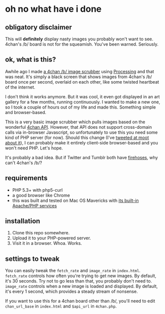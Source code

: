 # oh no what have i done

## obligatory disclaimer

This will **definitely** display nasty images you probably won't want to see. 4chan's /b/ board is not for the squeamish. You've been warned. Seriously.

## ok, what is this?

Awhile ago I made [a 4chan /b/ image scrubber](http://cylegage.com/prototypes/4chan_scrubber/) using [Processing](http://www.processing.org/) and that was neat. It's simply a black screen that shows images from 4chan's /b/ board once per second, overlaid on each other, like some twisted heartbeat of the internet.

I don't think it works anymore. But it was cool, it even got displayed in an art gallery for a few months, running continuously. I wanted to make a new one, so I took a couple of hours out of my life and made this. Something simple and browser-based.

This is a very basic image scrubber which pulls images based on the wonderful [4chan API](https://github.com/4chan/4chan-API). However, that API does not support cross-domain calls via in-browser Javascript, so unfortunately to use this you need some kind of PHP server (for now). Should this change (I've [tweeted at moot about it](https://twitter.com/cylegage/status/466390557766733824)), I can probably make it entirely client-side browser-based and you won't need PHP. Let's hope.

It's probably a bad idea. But if Twitter and Tumblr both have [firehoses](http://blog.gnip.com/tumblr-api/), why can't 4chan's /b/?

## requirements

- PHP 5.3+ with php5-curl
- a good browser like Chrome
- this was built and tested on Mac OS Mavericks with [its built-in Apache/PHP services](http://ole.michelsen.dk/blog/setup-local-web-server-apache-php-macos-x-mavericks/)

## installation

1. Clone this repo somewhere.
2. Upload it to your PHP-powered server.
3. Visit it in a browser. Whoa. Works.

## settings to tweak

You can easily tweak the `fetch_rate` and `image_rate` in `index.html`. `fetch_rate` controls how often you're trying to get new images. By default, it's 30 seconds. Try not to go less than that, you probably don't need to. `image_rate` controls when a new image is loaded and displayed. By default, it's every 1 second, which provides a steady stream of nonsense.

If you want to use this for a 4chan board other than /b/, you'll need to edit `chan_url_base` in `index.html` and `$api_url` in `4chan.php`.